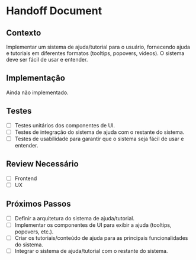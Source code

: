 # Handoff Document

## Contexto

Implementar um sistema de ajuda/tutorial para o usuário, fornecendo ajuda e tutoriais em diferentes formatos (tooltips, popovers, vídeos). O sistema deve ser fácil de usar e entender.

## Implementação

Ainda não implementado.

## Testes

- [ ] Testes unitários dos componentes de UI.
- [ ] Testes de integração do sistema de ajuda com o restante do sistema.
- [ ] Testes de usabilidade para garantir que o sistema seja fácil de usar e entender.

## Review Necessário

- [ ] Frontend
- [ ] UX

## Próximos Passos

- [ ] Definir a arquitetura do sistema de ajuda/tutorial.
- [ ] Implementar os componentes de UI para exibir a ajuda (tooltips, popovers, etc.).
- [ ] Criar os tutoriais/conteúdo de ajuda para as principais funcionalidades do sistema.
- [ ] Integrar o sistema de ajuda/tutorial com o restante do sistema.
